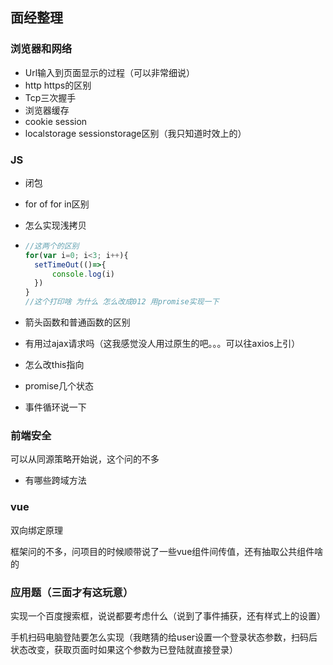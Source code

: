 ## **面经整理**

### 浏览器和网络

- Url输入到页面显示的过程（可以非常细说）
- http https的区别
- Tcp三次握手
- 浏览器缓存
- cookie session
- localstorage sessionstorage区别（我只知道时效上的）

### JS

- 闭包

- for of for in区别

- 怎么实现浅拷贝

- ```js
  //这两个的区别
  for(var i=0; i<3; i++){
  	setTimeOut(()=>{
  		console.log(i)
  	})
  }
  //这个打印啥 为什么 怎么改成012 用promise实现一下
  ```

- 箭头函数和普通函数的区别

- 有用过ajax请求吗（这我感觉没人用过原生的吧。。。可以往axios上引）

- 怎么改this指向

- promise几个状态

- 事件循环说一下

### 前端安全

可以从同源策略开始说，这个问的不多

- 有哪些跨域方法

### vue

双向绑定原理

框架问的不多，问项目的时候顺带说了一些vue组件间传值，还有抽取公共组件啥的

### 应用题（三面才有这玩意）

实现一个百度搜索框，说说都要考虑什么（说到了事件捕获，还有样式上的设置）

手机扫码电脑登陆要怎么实现（我瞎猜的给user设置一个登录状态参数，扫码后状态改变，获取页面时如果这个参数为已登陆就直接登录）